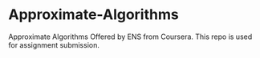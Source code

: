 # Approximate-Algorithms
Approximate Algorithms Offered by ENS from Coursera. This repo is used for assignment submission.
